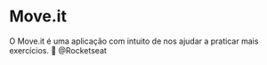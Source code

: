 # Move.it
O Move.it é uma aplicação com intuito de nos ajudar a praticar mais exercícios. 💪 @Rocketseat
